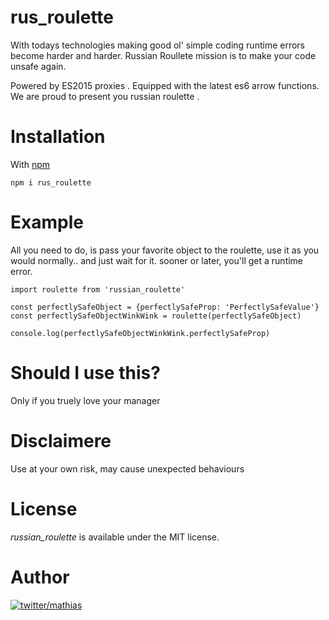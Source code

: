 # rus_roulette
With todays technologies making good ol' simple coding runtime errors become harder and harder.
Russian Roullete mission is to make your code unsafe again.

Powered by ES2015 proxies .
Equipped with the latest es6 arrow functions.
We are proud to present you russian roulette .

# Installation

With [npm](https://www.npmjs.com/)
```
npm i rus_roulette
```

# Example
All you need to do, is pass your favorite object to the roulette, use it as you would normally.. and just wait for it.
sooner or later, you'll get a runtime error.

```
import roulette from 'russian_roulette'

const perfectlySafeObject = {perfectlySafeProp: 'PerfectlySafeValue'}
const perfectlySafeObjectWinkWink = roulette(perfectlySafeObject)

console.log(perfectlySafeObjectWinkWink.perfectlySafeProp)
```

# Should I use this?
Only if you truely love your manager

# Disclaimere
Use at your own risk, may cause unexpected behaviours

# License
*russian_roulette* is available under the MIT license.

# Author

[![twitter/mathias](https://cdn.pixabay.com/photo/2015/09/27/14/04/owl-960700__340.jpg)](https://medium.com/@naorzruk "Follow @naorzr on Medium")

